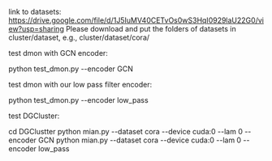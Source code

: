 link to datasets: https://drive.google.com/file/d/1J5IuMV40CETvOs0wS3HqI0929laU22G0/view?usp=sharing
Please download and put the folders of datasets in cluster/dataset, e.g., cluster/dataset/cora/

test dmon with GCN encoder:

python test_dmon.py --encoder GCN

test dmon with our low pass filter encoder:

python test_dmon.py --encoder low_pass


test DGCluster:

cd DGClustter
python mian.py --dataset cora --device cuda:0 --lam 0 --encoder GCN
python mian.py --dataset cora --device cuda:0 --lam 0 --encoder low_pass